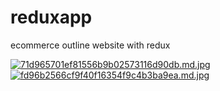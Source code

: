 # reduxapp
ecommerce outline website with redux


[![71d965701ef81556b9b02573116d90db.md.jpg](https://www.img.in.th/images/71d965701ef81556b9b02573116d90db.md.jpg)](https://www.img.in.th/image/pclciY)
[![fd96b2566cf9f40f16354f9c4b3ba9ea.md.jpg](https://www.img.in.th/images/fd96b2566cf9f40f16354f9c4b3ba9ea.md.jpg)](https://www.img.in.th/image/pclZbv)
